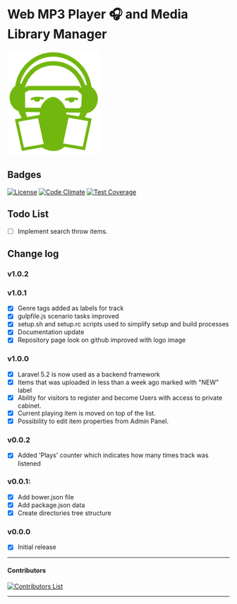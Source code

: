 # Web MP3 Player :headphones: and Media Library Manager

![Web MP3 Player Logo](src/resources/assets/img/logo/Favicon.png)

## Badges

[![License](https://img.shields.io/badge/license-MIT-green.svg?style=flat)](http://tbaltrushaitis.mit-license.org/)
[![Code Climate](https://codeclimate.com/github/tbaltrushaitis/mp3web/badges/gpa.svg)](https://codeclimate.com/github/tbaltrushaitis/mp3web)
[![Test Coverage](https://codeclimate.com/github/tbaltrushaitis/mp3web/badges/coverage.svg)](https://codeclimate.com/github/tbaltrushaitis/mp3web/coverage)

## Todo List ##
 - [ ] Implement search throw items.

## Change log ##

### v1.0.2 ###

### v1.0.1 ###
 - [x] Genre tags added as labels for track
 - [x] gulpfile.js scenario tasks improved
 - [x] setup.sh and setup.rc scripts used to simplify setup and build processes
 - [x] Documentation update
 - [x] Repository page look on github improved with logo image

### v1.0.0 ###
 - [x] Laravel 5.2 is now used as a backend framework
 - [x] Items that was uploaded in less than a week ago marked with "NEW" label
 - [x] Ability for visitors to register and become Users with access to private cabinet.
 - [x] Current playing item is moved on top of the list.
 - [x] Possibility to edit item properties from Admin Panel.

### v0.0.2 ###
 - [x] Added 'Plays' counter which indicates how many times track was listened

### v0.0.1: ###
 - [x] Add bower.json file
 - [x] Add package.json data
 - [x] Create directories tree structure

### v0.0.0 ###
 - [x] Initial release

--------

#### Contributors ####

[![Contributors List](https://img.shields.io/github/contributors/tbaltrushaitis/mp3web.svg)](https://github.com/tbaltrushaitis/mp3web/graphs/contributors)

--------

